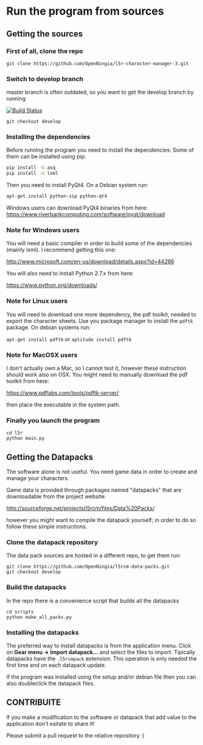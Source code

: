 # Run the program from sources

## Getting the sources

### First of all, clone the repo

`git clone https://github.com/OpenNingia/l5r-character-manager-3.git`

### Switch to develop branch
master branch is often outdated, so you want to get the develop branch by running

[![Build Status](https://travis-ci.org/OpenNingia/l5r-character-manager-3.svg)](https://travis-ci.org/OpenNingia/l5r-character-manager-3)

`git checkout develop`

### Installing the dependencies
Before running the program you need to install the dependencies:
Some of them can be installed using pip:

```bash
pip install -U asq
pip install -U lxml
```

Then you need to install PyQt4. On a Debian system run:

```bash
apt-get install python-sip python-qt4
```

Windows users can download PyQt4 binaries from here:
https://www.riverbankcomputing.com/software/pyqt/download

### Note for Windows users
You will need a basic compiler in order to build some of the dependencies (mainly lxml). I recommend getting this one:

http://www.microsoft.com/en-us/download/details.aspx?id=44266

You will also need to install Python 2.7.x from here:

https://www.python.org/downloads/

### Note for Linux users
You will need to download one more dependency, the pdf toolkit, needed to export the character sheets.
Use you package manager to install the `pdftk` package. On debian systems run:

`apt-get install pdftk` or `aptitude install pdftk`

### Note for MacOSX users
I don't actually own a Mac, so I cannot test it, however these instruction should work also on OSX.
You might need to manually download the pdf toolkit from here:

https://www.pdflabs.com/tools/pdftk-server/

then place the executable in the system path.

### Finally you launch the program

```
cd l5r
python main.py
```

## Getting the Datapacks
The software alone is not useful. You need game data in order to create and
manage your characters.

Game data is provided through packages named "datapacks" that are downloadable
from the project website:

http://sourceforge.net/projects/l5rcm/files/Data%20Packs/

however you might want to compile the datapack yourself; in order to do so follow these simple instructions.

### Clone the datapack repository
The data pack sources are hosted in a different repo, to get them run:

```
git clone https://github.com/OpenNingia/l5rcm-data-packs.git
git checkout develop
```

### Build the datapacks
In the repo there is a convenience script that builds all the datapacks

```
cd scripts
python make_all_packs.py
```

### Installing the datapacks
The preferred way to install datapacks is from the application menu.
Click on **Gear menu -> Import datapack...** and select the files to import.
Tipically datapacks have the `.l5rcmpack` extension.
This operation is only needed the first time and on each datapack update.

If the program was installed using the setup and/or debian file then you can also doubleclick the datapack files.

## CONTRIBUITE

If you make a modification to the software or datapack that add value to the application
don't esitate to share it!

Please submit a pull request to the relative repository :)
